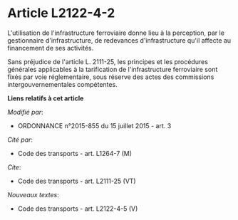 # Article L2122-4-2

L'utilisation de l'infrastructure ferroviaire donne lieu à la perception, par le gestionnaire d'infrastructure, de redevances
d'infrastructure qu'il affecte au financement de ses activités. 

Sans préjudice de l'article L. 2111-25, les principes et les procédures générales applicables à la tarification de
l'infrastructure ferroviaire sont fixés par voie réglementaire, sous réserve des actes des commissions intergouvernementales
compétentes.

**Liens relatifs à cet article**

_Modifié par_:

  - ORDONNANCE n°2015-855 du 15 juillet 2015 - art. 3

_Cité par_:

  - Code des transports - art. L1264-7 (M)

_Cite_:

  - Code des transports - art. L2111-25 (VT)

_Nouveaux textes_:

  - Code des transports - art. L2122-4-5 (V)
